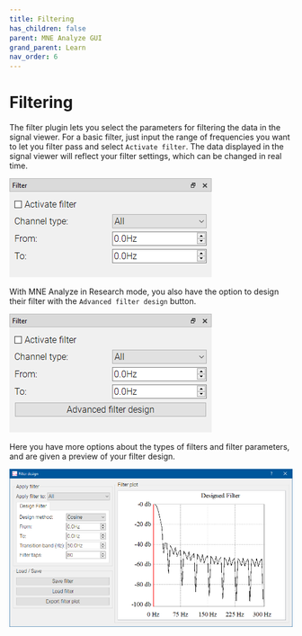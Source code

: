```yaml
---
title: Filtering
has_children: false
parent: MNE Analyze GUI
grand_parent: Learn
nav_order: 6
---
```

# Filtering

The filter plugin lets you select the parameters for filtering the data in the signal viewer. For a basic filter, just input the range of frequencies you want to let you filter pass and select `Activate filter`. The data displayed in the signal viewer will reflect your filter settings, which can be changed in real time.

![](../../images/analyze/mne_an_filter_2.png)

With MNE Analyze in Research mode, you also have the option to design their filter with the `Advanced filter design` button.

![](../../images/analyze/mne_an_filter_1.png)

Here you have more options about the types of filters and filter parameters, and are given a preview of your filter design.

![](../../images/analyze/mne_an_filter_3.png)
